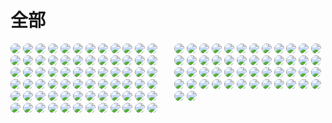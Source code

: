 <style>
img{
     border-radius:8px;
}
.container {
    column-count: 2; /* 定义列数为3：将图片分为3列 */
    column-gap: 20px; /* 每列间隔20px */
}
.image {
    width: 100%; /* 图片以100%宽度展示 */
    margin-bottom: 20px; /* 图片下方间隔为20px */
}
</style>

# 全部
<div class="container ">
<div class="image">
<img src="https://static.vaeal.com/valfans/suke-cb-key-art-327-final1.jpg"/>
<img src="https://static.vaeal.com/valfans/VAL_23_EP6-3_KO_Thumb_1920x1080_KO_no_txt.png"/>
<img src="https://static.vaeal.com/valfans/suke-youtube1.jpg"/>
<img src="https://static.vaeal.com/valfans/suke-x.jpg"/>
<img src="https://static.vaeal.com/valfans/suke-v-launch-mark-offwhite.jpg"/>
<img src="https://static.vaeal.com/valfans/suke-v-launch-artwork-offwhite.jpg"/>
<img src="https://static.vaeal.com/valfans/suke-launchkey-527-final-111.jpg"/>
<img src="https://static.vaeal.com/valfans/suke-fzptki6ayaabqoh.jpg"/>
<img src="https://static.vaeal.com/valfans/suke-fvyuupkviaanauy.jpg"/>
<img src="https://static.vaeal.com/valfans/suke-ep5-sketches-1812.jpg"/>
<img src="https://static.vaeal.com/valfans/suke-ep5-key-art-final-5-15.jpg"/>
<img src="https://static.vaeal.com/valfans/suke-ep2.jpg"/>
<img src="https://static.vaeal.com/valfans/suke-8.jpg"/>
<img src="https://static.vaeal.com/valfans/suke-7.jpg"/>
<img src="https://static.vaeal.com/valfans/suke-4.jpg"/>
<img src="https://static.vaeal.com/valfans/sec3-list-img3.png"/>
<img src="https://static.vaeal.com/valfans/sec3-list-img2.png"/>
<img src="https://static.vaeal.com/valfans/sec3-list-img1-2.png"/>
<img src="https://static.vaeal.com/valfans/PatchNotes506_Banner.png"/>
<img src="https://static.vaeal.com/valfans/lorenzo-lanfranconi-west-studio-lorenzo-lanfranconi-valorant-1.jpg"/>
<img src="https://static.vaeal.com/valfans/lemon-art-val-cover1.jpg"/>
<img src="https://static.vaeal.com/valfans/lemon-art-val-2.jpg"/>
<img src="https://static.vaeal.com/valfans/lemon-art-val-1.jpg"/>
<img src="https://static.vaeal.com/valfans/hero-bg.jpg"/>
<img src="https://static.vaeal.com/valfans/herobg.jpg"/>
<img src="https://static.vaeal.com/valfans/geoffrey-ernault-597a8ac94cc366e112939b70.jpg"/>
<img src="https://static.vaeal.com/valfans/GameChangers_ChampionshipFormatExplainer_Thumbnail_TEXTLESS.png"/>
<img src="https://static.vaeal.com/valfans/FFA_Deathmatch_Desktop_Thumbnail.jpg"/>
<img src="https://static.vaeal.com/valfans/FFA_Deathmatch_Desktop_galleryimage.jpg"/>
<img src="https://static.vaeal.com/valfans/FFA_Deathmatch_Desktop.jpg"/>
<img src="https://static.vaeal.com/valfans/fd406508-c96e-11ed-b4c0-0242ac120002.jpg"/>
<img src="https://static.vaeal.com/valfans/fcc359c8-c96e-11ed-9ecd-0242ac120002.jpg"/>
<img src="https://static.vaeal.com/valfans/fc6bffd4-c96e-11ed-ac1e-0242ac120002.jpg"/>
<img src="https://static.vaeal.com/valfans/Ep7_Act_Overview_Art_3440x1020_v3.jpg"/>
<img src="https://static.vaeal.com/valfans/envar-studio-image-7-copy.jpg"/>
<img src="https://static.vaeal.com/valfans/China_PreRegistration_KV.jpg"/>
<img src="https://static.vaeal.com/valfans/China_CG_Sagefire_Full.jpg"/>
<img src="https://static.vaeal.com/valfans/China_CG_phxcool_fullres.jpg"/>
<img src="https://static.vaeal.com/valfans/China_CG_Jett_Jump_Full.jpg"/>
<img src="https://static.vaeal.com/valfans/China_CG_Haven_Overlook.jpg"/>
<img src="https://static.vaeal.com/valfans/China_CG_EndMap_Full.jpg"/>
<img src="https://static.vaeal.com/valfans/China_CG_A2_Full.jpg"/>
<img src="https://static.vaeal.com/valfans/bg0.png"/>
<img src="https://static.vaeal.com/valfans/Beta%20Key%20Art_VALORANT.jpg"/>
<img src="https://static.vaeal.com/valfans/banner2.png"/>
<img src="https://static.vaeal.com/valfans/Banner_-_VAL23_Ep7a1_Modal_1920x1080_No-text_article.png"/>
<img src="https://static.vaeal.com/valfans/AskVal_Feb22_Champions_Banner_1920x1080_1.png"/>
<img src="https://static.vaeal.com/valfans/Article_Banner_system_health_1920x1080.png"/>
<img src="https://static.vaeal.com/valfans/agents-group-31d7ce5a3637e45d8b25d2fd03159e6c.png"/>
<img src="https://static.vaeal.com/valfans/agents-background.jpg"/>
<img src="https://static.vaeal.com/valfans/36487428-b9af-11ed-b6e4-0242ac120002.jpg"/>
<img src="https://static.vaeal.com/valfans/20230725_204049.jpg"/>
<img src="https://static.vaeal.com/valfans/12062022_eoy_2022_16x9_banner.png"/>
<img src="https://static.vaeal.com/valfans/11072022_VAL_Primer_Banner.png"/>
<img src="https://static.vaeal.com/valfans/101822_Valorant_2022_EP5-3_KickoffTrailer_Banner.png"/>
<img src="https://static.vaeal.com/valfans/100422_Patch_5.png"/>
<img src="https://static.vaeal.com/valfans/061323_Val_Hurm_Banner.png"/>
<img src="https://static.vaeal.com/valfans/013023_Valorant_Community_Spotlight_January_2023_Banner.png"/>
<img src="https://static.vaeal.com/valfans/248edb00-1bd4-11ee-9484-0242ac120002.jpg"/>
<img src="https://static.vaeal.com/valfans/49f159ac-e521-11ed-b5e6-0242ac120002.jpg"/>
<img src="https://static.vaeal.com/valfans/36cb2a3a-b9af-11ed-9a02-0242ac120002.jpg"/>
<img src="https://static.vaeal.com/valfans/36a57e5c-b9af-11ed-b0a7-0242ac120002.jpg"/>
<img src="https://static.vaeal.com/valfans/33b2e9d8-f79d-11ed-8f07-0242ac120002.jpg"/>
<img src="https://static.vaeal.com/valfans/10bc7916-c17a-11ed-8976-0242ac120002.jpg"/>
<img src="https://static.vaeal.com/valfans/7-1-TDM-Thumbnail-V4_Banner.png"/>
<img src="https://static.vaeal.com/valfans/4aa1bcd4-e521-11ed-961e-0242ac120002.jpg"/>
<img src="https://static.vaeal.com/valfans/Valorant_Launch_KV_424_designpass_F.jpg"/>
<img src="https://static.vaeal.com/valfans/Valorant_CloseBeta_Final_design.jpg"/>
<img src="https://static.vaeal.com/valfans/VALORANT_2023_Preem_Thumb_no-text.png"/>
<img src="https://static.vaeal.com/valfans/VALORANT_2022_EP6-1_KickoffTrailer_Thumbnail_Textless.png"/>
<img src="https://static.vaeal.com/valfans/VALORANT_2022_E5-3_AgentArticle_1920x1080_MB01.png"/>
<img src="https://static.vaeal.com/valfans/Val_Banner_Sage_Chamber_Harbor_1920x1080.png"/>
<img src="https://static.vaeal.com/valfans/Val_Banner_EP6_ACT3_Reyna_Brimstone_16x9.png"/>
<img src="https://static.vaeal.com/valfans/Val_Banner_EP6_ACT3_Reyna_Brimstone_16x9.png"/>
<img src="https://static.vaeal.com/valfans/V_Logomark_Navy.png"/>
<img src="https://static.vaeal.com/valfans/V_Logomark_Off-White.png"/>
<img src="https://static.vaeal.com/valfans/V_Logomark_Red.png"/>
<img src="https://static.vaeal.com/valfans/V_Logomark_White.png"/>
<img src="https://static.vaeal.com/valfans/V_Logotype_Black.png"/>
<img src="https://static.vaeal.com/valfans/V_Logotype_Grey.png"/>
<img src="https://static.vaeal.com/valfans/V_Logotype_Navy.png"/>
<img src="https://static.vaeal.com/valfans/V_Logotype_Off-White.png"/>
<img src="https://static.vaeal.com/valfans/V_Logotype_Red.png"/>
<img src="https://static.vaeal.com/valfans/V_Logotype_White.png"/>
<img src="https://static.vaeal.com/valfans/val-logo-small.png"/>
<img src="https://static.vaeal.com/valfans/VALORANT_Logo_V.jpg"/>
<img src="https://static.vaeal.com/valfans/VALORANT_Logo_V.png"/>
<img src="https://static.vaeal.com/valfans/VALORANT_Logo_V_galleryimage.jpg"/>
<img src="https://static.vaeal.com/valfans/VALORANT_Logo_V_thumbnail.jpg"/>
<img src="https://static.vaeal.com/valfans/VALORANT_Logo_V_thumbnail.png"/>
<img src="https://static.vaeal.com/valfans/VALORANT_logo4.jpg"/>
<img src="https://static.vaeal.com/valfans/VALORANT_V_Red.jpg"/>
<img src="https://static.vaeal.com/valfans/ValorantWallpaper_BindDark.jpg"/>
<img src="https://static.vaeal.com/valfans/%E5%AE%B9%E5%99%A8%201.png"/>
<img src="https://static.vaeal.com/valfans/favicon.png"/>
<img src="https://static.vaeal.com/valfans/kv-slogan0.png"/>
<img src="https://static.vaeal.com/valfans/logo.png"/>
<img src="https://static.vaeal.com/valfans/skill-demo.png"/>
<img src="https://static.vaeal.com/valfans/V_Bug_Negative_Grey.png"/>
<img src="https://static.vaeal.com/valfans/V_Bug_Negative_Off-White.png"/>
<img src="https://static.vaeal.com/valfans/V_Bug_Negative_Red.png"/>
<img src="https://static.vaeal.com/valfans/V_Bug_Negative_White.png"/>
<img src="https://static.vaeal.com/valfans/V_Bug_Positive_Black.png"/>
<img src="https://static.vaeal.com/valfans/V_Bug_Positive_Grey.png"/>
<img src="https://static.vaeal.com/valfans/V_Bug_Positive_Navy.png"/>
<img src="https://static.vaeal.com/valfans/V_Bug_Positive_Red.png"/>
<img src="https://static.vaeal.com/valfans/V_Lockup_Horizontal_Black.png"/>
<img src="https://static.vaeal.com/valfans/V_Lockup_Horizontal_Neg_Grey.png"/>
<img src="https://static.vaeal.com/valfans/V_Lockup_Horizontal_Neg_Off-White.png"/>
<img src="https://static.vaeal.com/valfans/V_Lockup_Horizontal_Neg_Red.png"/>
<img src="https://static.vaeal.com/valfans/V_Lockup_Horizontal_Neg_White.png"/>
<img src="https://static.vaeal.com/valfans/V_Lockup_Horizontal_Pos_Grey.png"/>
<img src="https://static.vaeal.com/valfans/V_Lockup_Horizontal_Pos_Off-White.png"/>
<img src="https://static.vaeal.com/valfans/V_Lockup_Horizontal_Pos_Red.png"/>
<img src="https://static.vaeal.com/valfans/V_Lockup_Vertical%20Black.png"/>
<img src="https://static.vaeal.com/valfans/V_Lockup_Vertical_Grey.png"/>
<img src="https://static.vaeal.com/valfans/V_Lockup_Vertical_Navy.png"/>
<img src="https://static.vaeal.com/valfans/V_Lockup_Vertical_Off-White.png"/>
<img src="https://static.vaeal.com/valfans/V_Lockup_Vertical_Red.png"/>
<img src="https://static.vaeal.com/valfans/V_Lockup_Vertical_White.png"/>
<img src="https://static.vaeal.com/valfans/V_Logomark_Black.png"/>
<img src="https://static.vaeal.com/valfans/V_Logomark_Grey.png"/>
</div>
</div>